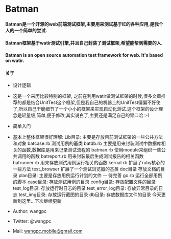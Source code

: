 Batman
======

#### Batman是一个开源的web前端测试框架,主要用来测试基于IE的各种应用,是我个人的一个简单的尝试.
#### Batman框架基于watir测试引擎,并且自己封装了测试框架,希望能帮到需要的人.
#### Batman is an open source automation test framework for web. It's based on watir.
#### 关于
- 设计逻辑
- 
    这是一个来历比较特别的框架, 之前在利用watir做测试框架的时候,很多文章推荐的都是结合UnitTest这个框架,但是我自己的机器上的UnitTest偏偏不好使了,所以自己干脆细节了一个小小的框架来实现自动化测试.这个框架的设计理念是轻量级,简单,便于修改,其实说白了,主要还是满足自己的胃口哈 :-)

- 简单入门
- 
    基本上整体框架很好理解: 
        Lib目录: 主要是存放目前测试框架的一些公共方法和对象
            batcase.rb      测试用例的基类
            batdb.rb        主要是用来封装测试中数据库相关的函数,数据库是用来记录测试流程的
            batman.rb       使用module来组织一些公共调用的函数
            batreport.rb    用来封装最后生成测试报告的相关函数
            batrunner.rb    用来存放测试用例运行相关的函数
            kernal.rb       扩展了ruby核心的一些方法
            test_browser    扩展了一个测试浏览器的基类
            doc目录         存放文档的目录
        plan目录: 主要是存放用例运行计划的文件 -- 待完善
            go.rb           运行全部用例的脚本
        case目录: 存放测试用例的目录
        config目录: 存放配置文件的目录
        test_log目录: 存放运行时日志的目录
        test_error_log目录: 存放异常目录的日志
        test_img目录: 存放运行截图的目录
        db目录: 存放数据库文件的目录
    今天更新到这里...下次继续更新

- Author: wangpc
- Twitter: @wangpc
- Mail: wangpc.mobile@gmail.com
 

